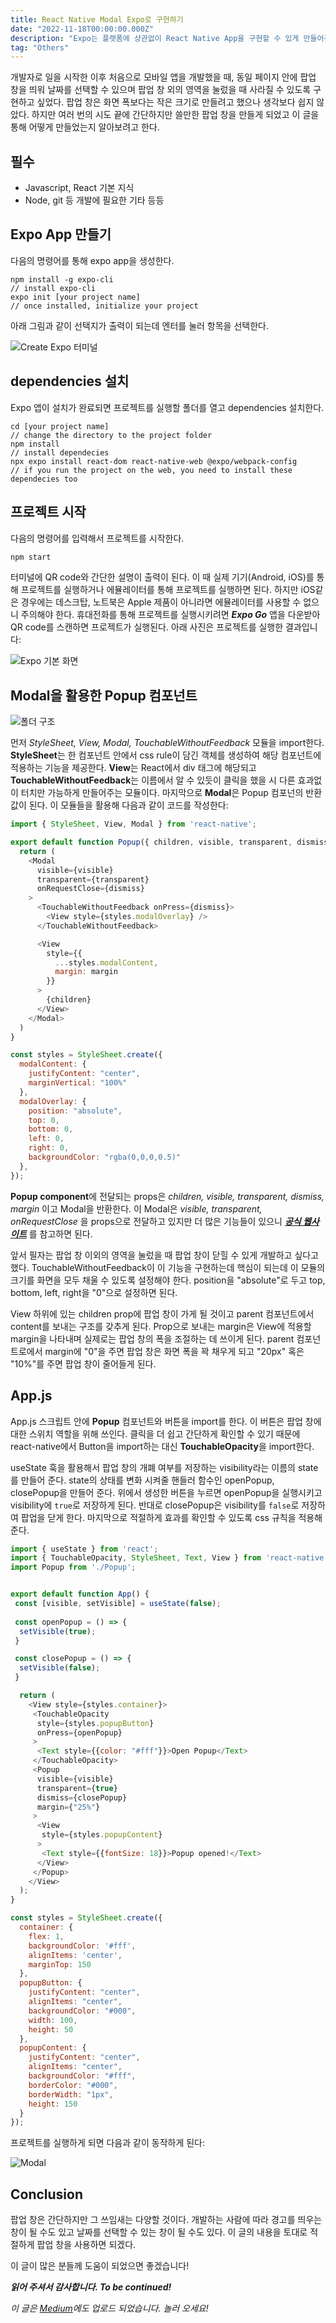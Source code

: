 ```yaml
---
title: React Native Modal Expo로 구현하기
date: "2022-11-18T00:00:00.000Z"
description: "Expo는 플랫폼에 상관없이 React Native App을 구현할 수 있게 만들어주는 도구입니다. Expo를 활용하여 앱에 Modal 컴포넌트를 효과적으로 적용하는 방법에 대해서 설명."
tag: "Others"
---
```


개발자로 일을 시작한 이후 처음으로 모바일 앱을 개발했을 때, 동일 페이지 안에 팝업 창을 띄워 날짜를 선택할 수 있으며 팝업 창 외의 영역을 눌렀을 때 사라질 수 있도록 구현하고 싶었다. 팝업 창은 화면 폭보다는 작은 크기로 만들려고 했으나 생각보다 쉽지 않았다. 하지만 여러 번의 시도 끝에 간단하지만 쓸만한 팝업 창을 만들게 되었고 이 글을 통해 어떻게 만들었는지 알아보려고 한다.

## 필수
- Javascript, React 기본 지식
- Node, git 등 개발에 필요한 기타 등등

## Expo App 만들기
다음의 명령어를 통해 expo app을 생성한다.

```
npm install -g expo-cli
// install expo-cli
expo init [your project name]
// once installed, initialize your project
```

아래 그림과 같이 선택지가 출력이 되는데 엔터를 눌러 항목을 선택한다.

![Create Expo 터미널](../imgs/2/2-react-native-command.png)

## dependencies 설치
Expo 앱이 설치가 완료되면 프로젝트를 실행할 폴더를 열고 dependencies 설치한다.


```
cd [your project name]
// change the directory to the project folder
npm install
// install dependecies
npx expo install react-dom react-native-web @expo/webpack-config
// if you run the project on the web, you need to install these dependecies too
```

## 프로젝트 시작
다음의 명령어를 입력해서 프로젝트를 시작한다.
```js
npm start
```
터미널에 QR code와 간단한 설명이 출력이 된다. 이 때 실제 기기(Android, iOS)를 통해 프로젝트를 실행하거나 에뮬레이터를 통해 프로젝트를 실행하면 된다. 하지만 iOS같은 경우에는 데스크탑, 노트북은 Apple 제품이 아니라면 에뮬레이터를 사용할 수 없으니 주의해야 한다. 휴대전화를 통해 프로젝트를 실행시키려면 _**Expo Go**_ 앱을 다운받아 QR code를 스캔하면 프로젝트가 실행된다. 아래 사진은 프로젝트를 실행한 결과입니다:

![Expo 기본 화면](../imgs/2/2_react-native-expo-basic.png)

## Modal을 활용한 Popup 컴포넌트

![폴더 구조](../imgs/2/2_folder-structure.png)

먼저 _StyleSheet, View, Modal, TouchableWithoutFeedback_ 모듈을 import한다. **StyleSheet**는 한 컴포넌트 안에서 css rule이 담긴 객체를 생성하여 해당 컴포넌트에 적용하는 기능을 제공한다. **View**는 React에서 div 태그에 해당되고 **TouchableWithoutFeedback**는 이름에서 알 수 있듯이 클릭을 했을 시 다른 효과없이 터치만 가능하게 만들어주는 모듈이다. 마지막으로 **Modal**은 Popup 컴포넌의 반환 값이 된다. 이 모듈들을 활용해 다음과 같이 코드를 작성한다:

```js
import { StyleSheet, View, Modal } from 'react-native';

export default function Popup({ children, visible, transparent, dismiss, margin }) {
  return (
    <Modal
      visible={visible}
      transparent={transparent}
      onRequestClose={dismiss}
    >
      <TouchableWithoutFeedback onPress={dismiss}>
        <View style={styles.modalOverlay} />
      </TouchableWithoutFeedback>

      <View 
        style={{
          ...styles.modalContent,
          margin: margin
        }}
      >
        {children}
      </View>
    </Modal>
  )
}

const styles = StyleSheet.create({
  modalContent: {
    justifyContent: "center",
    marginVertical: "100%"
  },
  modalOverlay: {
    position: "absolute",
    top: 0,
    bottom: 0,
    left: 0,
    right: 0,
    backgroundColor: "rgba(0,0,0,0.5)"
  },
});
```

**Popup component**에 전달되는 props은 _children, visible, transparent, dismiss, margin_ 이고 Modal을 반환한다. 이 Modal은 _visible, transparent, onRequestClose_ 을 props으로 전달하고 있지만 더 많은 기능들이 있으니 _**[공식 웹사이트](https://reactnative.dev/docs/modal)**_ 를 참고하면 된다.

앞서 필자는 팝업 창 이외의 영역을 눌렀을 때 팝업 창이 닫힐 수 있게 개발하고 싶다고 했다. TouchableWithoutFeedback이 이 기능을 구현하는데 핵심이 되는데 이 모듈의 크기를 화면을 모두 채울 수 있도록 설정해야 한다. position을 "absolute"로 두고 top, bottom, left, right을 "0"으로 설정하면 된다.

View 하위에 있는 children prop에 팝업 창이 가게 될 것이고 parent 컴포넌트에서 content를 보내는 구조를 갖추게 된다. Prop으로 보내는 margin은 View에 적용할 margin을 나타내며 실제로는 팝업 창의 폭을 조절하는 데 쓰이게 된다. parent 컴포넌트로에서 margin에 "0"을 주면 팝업 창은 화면 폭을 꽉 채우게 되고 "20px" 혹은 "10%"를 주면 팝업 창이 줄어들게 된다. 

## App.js
App.js 스크립트 안에  **Popup** 컴포넌트와 버튼을 import를 한다. 이 버튼은 팝업 창에 대한 스위치 역할을 위해 쓰인다. 클릭을 더 쉽고 간단하게 확인할 수 있기 때문에  react-native에서 Button을 import하는 대신 **TouchableOpacity**을 import한다.

useState 훅을 활용해서 팝업 창의 개폐 여부를 저장하는 visibility라는 이름의 state를 만들어 준다. state의 상태를 변화 시켜줄 핸들러 함수인 openPopup, closePopup을 만들어 준다. 위에서 생성한 버튼을 누르면 openPopup을 실행시키고 visibility에 `true`로 저장하게 된다. 반대로 closePopup은 visibility를 `false`로 저장하여 팝업을 닫게 한다. 마지막으로 적절하게 효과를 확인할 수 있도록 css 규칙을 적용해 준다. 

```js
import { useState } from 'react';
import { TouchableOpacity, StyleSheet, Text, View } from 'react-native';
import Popup from './Popup';


export default function App() {
 const [visible, setVisible] = useState(false);
 
 const openPopup = () => {
  setVisible(true);
 }

 const closePopup = () => {
  setVisible(false);
 }

  return (
    <View style={styles.container}>
     <TouchableOpacity 
      style={styles.popupButton}
      onPress={openPopup}
     >
      <Text style={{color: "#fff"}}>Open Popup</Text> 
     </TouchableOpacity>
     <Popup
      visible={visible}
      transparent={true}
      dismiss={closePopup}
      margin={"25%"}
     >
      <View
       style={styles.popupContent}
      >
       <Text style={{fontSize: 18}}>Popup opened!</Text>
      </View>
     </Popup>
    </View>
  );
}

const styles = StyleSheet.create({
  container: {
    flex: 1,
    backgroundColor: '#fff',
    alignItems: 'center',
    marginTop: 150
  },
  popupButton: {
    justifyContent: "center",
    alignItems: "center",
    backgroundColor: "#000",
    width: 100,
    height: 50
  },
  popupContent: {
    justifyContent: "center",
    alignItems: "center",
    backgroundColor: "#fff",
    borderColor: "#000",
    borderWidth: "1px",
    height: 150
  }
});
```

프로젝트를 실행하게 되면 다음과 같이 동작하게 된다:

![Modal](../gifs/2_react-native-modal.gif)

## Conclusion
팝업 창은 간단하지만 그 쓰임새는 다양할 것이다. 개발하는 사람에 따라 경고를 띄우는 창이 될 수도 있고 날짜를 선택할 수 있는 창이 될 수도 있다. 이 글의 내용을 토대로 적절하게 팝업 창을 사용하면 되겠다.

이 글이 많은 분들께 도움이 되었으면 좋겠습니다!

_**읽어 주셔서 감사합니다. To be continued!**_

_이 글은 [Medium](https://medium.com/@shkim04/how-to-use-react-swiper-58eef325b09f)에도 업로드 되었습니다._
_놀러 오세요!_